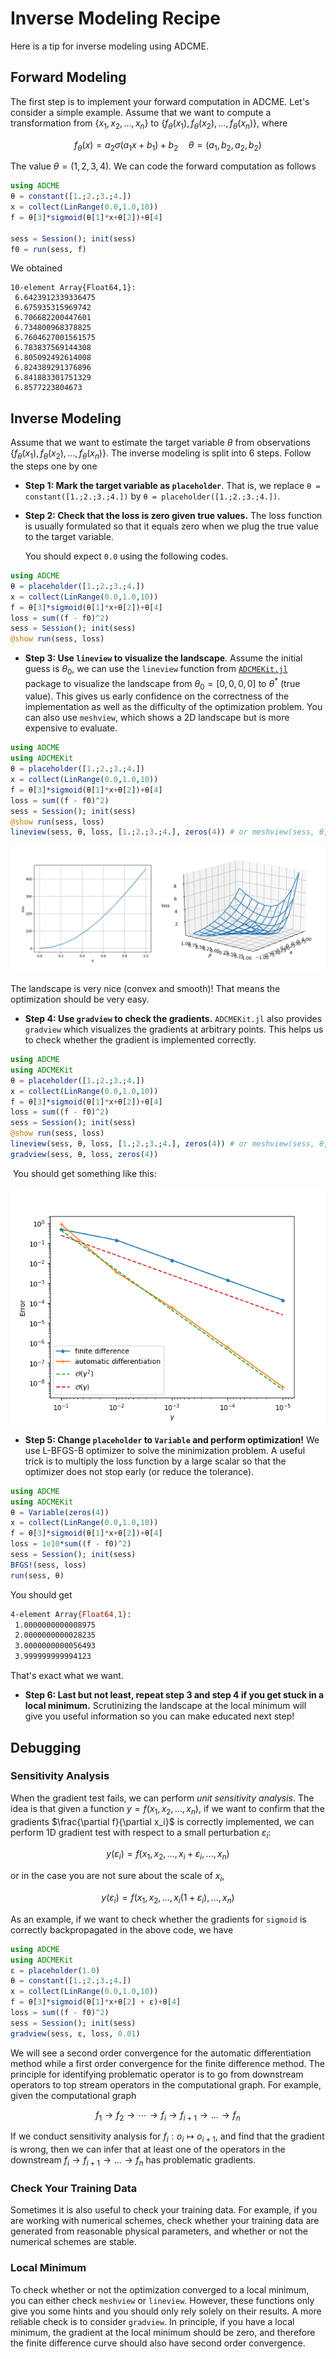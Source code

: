 # Inverse Modeling Recipe

Here is a tip for inverse modeling using ADCME. 

## Forward Modeling

The first step is to implement your forward computation in ADCME. Let's consider a simple example. Assume that we want to compute a transformation from $\{x_1,x_2, \ldots, x_n\}$ to $\{f_\theta(x_1), f_\theta(x_2), \ldots, f_\theta(x_n)\}$, where 

$$f_\theta(x) = a_2\sigma(a_1x+b_1)+b_2\quad \theta=(a_1,b_2,a_2,b_2)$$

The value $\theta=(1,2,3,4)$. We can code the forward computation as follows

```julia
using ADCME
θ = constant([1.;2.;3.;4.])
x = collect(LinRange(0.0,1.0,10))
f = θ[3]*sigmoid(θ[1]*x+θ[2])+θ[4]

sess = Session(); init(sess)
f0 = run(sess, f)
```
We obtained

```text
10-element Array{Float64,1}:
 6.6423912339336475
 6.675935315969742
 6.706682200447601
 6.734800968378825
 6.7604627001561575
 6.783837569144308
 6.805092492614008
 6.824389291376896
 6.841883301751329
 6.8577223804673
```

## Inverse Modeling

Assume that we want to estimate the target variable $\theta$ from observations $\{f_\theta(x_1), f_\theta(x_2), \ldots, f_\theta(x_n)\}$. The inverse modeling is split into 6 steps. Follow the steps one by one

* **Step 1: Mark the target variable as `placeholder`**. That is, we replace `θ = constant([1.;2.;3.;4.])` by `θ = placeholder([1.;2.;3.;4.])`.

* **Step 2: Check that the loss is zero given true values.** The loss function is usually formulated so that it equals zero when we plug the true value to the target variable. 

  You should expect `0.0` using the following codes. 

```julia
using ADCME
θ = placeholder([1.;2.;3.;4.])
x = collect(LinRange(0.0,1.0,10))
f = θ[3]*sigmoid(θ[1]*x+θ[2])+θ[4]
loss = sum((f - f0)^2)
sess = Session(); init(sess)
@show run(sess, loss)
```

* **Step 3: Use `lineview` to visualize the landscape**. Assume the initial guess is $\theta_0$, we can use the `lineview` function from [`ADCMEKit.jl`](https://github.com/kailaix/ADCMEKit.jl) package to visualize the landscape from $\theta_0=[0,0,0,0]$ to $\theta^*$ (true value). This gives us  early confidence  on the correctness of the implementation as well as the difficulty of the optimization problem. You can also use `meshview`, which shows a 2D landscape but is more expensive to evaluate. 

```julia
using ADCME
using ADCMEKit
θ = placeholder([1.;2.;3.;4.])
x = collect(LinRange(0.0,1.0,10))
f = θ[3]*sigmoid(θ[1]*x+θ[2])+θ[4]
loss = sum((f - f0)^2)
sess = Session(); init(sess)
@show run(sess, loss)
lineview(sess, θ, loss, [1.;2.;3.;4.], zeros(4)) # or meshview(sess, θ, loss, [1.;2.;3.;4.])
```

![image-20200227233902747](https://github.com/ADCMEMarket/ADCMEImages/blob/master/ADCME/landscape.png?raw=true)

The landscape is very nice (convex and smooth)! That means the optimization should be very easy. 

* **Step 4: Use `gradview` to check the gradients.** `ADCMEKit.jl` also provides `gradview` which visualizes the gradients at arbitrary points. This helps us to check whether the gradient is implemented correctly. 

```julia
using ADCME
using ADCMEKit
θ = placeholder([1.;2.;3.;4.])
x = collect(LinRange(0.0,1.0,10))
f = θ[3]*sigmoid(θ[1]*x+θ[2])+θ[4]
loss = sum((f - f0)^2)
sess = Session(); init(sess)
@show run(sess, loss)
lineview(sess, θ, loss, [1.;2.;3.;4.], zeros(4)) # or meshview(sess, θ, loss, [1.;2.;3.;4.])
gradview(sess, θ, loss, zeros(4))
```

​		You should get something like this:

![](https://github.com/ADCMEMarket/ADCMEImages/blob/master/ADCME/custom_op.png?raw=true)



* **Step 5: Change `placeholder` to `Variable` and perform optimization!** We use L-BFGS-B optimizer to solve the minimization problem. A useful trick is to multiply the loss function by a large scalar so that the optimizer does not stop early (or reduce the tolerance). 

```julia
using ADCME
using ADCMEKit
θ = Variable(zeros(4))
x = collect(LinRange(0.0,1.0,10))
f = θ[3]*sigmoid(θ[1]*x+θ[2])+θ[4]
loss = 1e10*sum((f - f0)^2)
sess = Session(); init(sess)
BFGS!(sess, loss)
run(sess, θ)
```

You should get 

```bash
4-element Array{Float64,1}:
 1.0000000000008975
 2.0000000000028235
 3.0000000000056493
 3.999999999994123
```

That's exact what we want. 

* **Step 6: Last but not least, repeat step 3 and step 4 if you get stuck in a local minimum.** Scrutinizing the landscape at the local minimum will give you useful information so you can make educated next step!

## Debugging 

### Sensitivity Analysis

When the gradient test fails, we can perform _unit sensitivity analysis_. The idea is that given a function $y = f(x_1, x_2, \ldots, x_n)$, if we want to confirm that the gradients $\frac{\partial f}{\partial x_i}$ is correctly implemented, we can perform 1D gradient test with respect to a small perturbation $\varepsilon_i$: 

$$y(\varepsilon_i) = f(x_1, x_2, \ldots, x_i + \varepsilon_i, \ldots, x_n)$$

or in the case you are not sure about the scale of $x_i$, 

$$y(\varepsilon_i) = f(x_1, x_2, \ldots, x_i (1 + \varepsilon_i), \ldots, x_n)$$

As an example, if we want to check whether the gradients for `sigmoid` is correctly backpropagated in the above code, we have 

```julia
using ADCME
using ADCMEKit
ε = placeholder(1.0)
θ = constant([1.;2.;3.;4.])
x = collect(LinRange(0.0,1.0,10))
f = θ[3]*sigmoid(θ[1]*x+θ[2] + ε)+θ[4]
loss = sum((f - f0)^2)
sess = Session(); init(sess)
gradview(sess, ε, loss, 0.01)
```

We will see a second order convergence for the automatic differentiation method while a first order convergence for the finite difference method. The principle for identifying problematic operator is to go from downstream operators to top stream operators in the computational graph. For example, given the computational graph

$$f_1\rightarrow f_2 \rightarrow \cdots \rightarrow f_i \rightarrow f_{i+1} \rightarrow \ldots \rightarrow f_n$$

If we conduct sensitivity analysis for $f_i:o_i \mapsto o_{i+1}$, and find that the gradient is wrong, then we can infer that at least one of the operators in the downstream $f_i \rightarrow f_{i+1} \rightarrow \ldots \rightarrow f_n$ has problematic gradients. 

### Check Your Training Data

Sometimes it is also useful to check your training data. For example, if you are working with numerical schemes, check whether your training data are generated from reasonable physical parameters, and whether or not the numerical schemes are stable. 

### Local Minimum

To check whether or not the optimization converged to a local minimum, you can either check `meshview` or `lineview`. However, these functions only give you some hints and you should only rely solely on their results. A more reliable check is to consider `gradview`. In principle, if you have a local minimum, the gradient at the local minimum should be zero, and therefore the finite difference curve should also have second order convergence. 